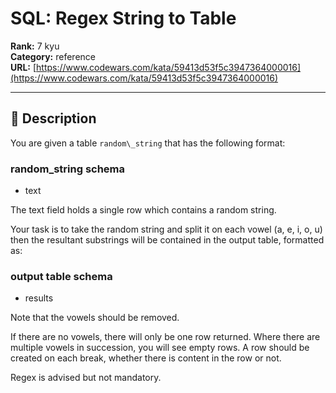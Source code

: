 # SQL: Regex String to Table

**Rank:** 7 kyu  
**Category:** reference  
**URL:** [https://www.codewars.com/kata/59413d53f5c3947364000016](https://www.codewars.com/kata/59413d53f5c3947364000016)

---

## 📝 Description

You are given a table `random\_string` that has the following format:

### random\_string schema
* text

The text field holds a single row which contains a random string.

Your task is to take the random string and split it on each vowel (a, e, i, o, u) then the resultant substrings will be contained in the output table, formatted as:

### output table schema
* results

Note that the vowels should be removed.

If there are no vowels, there will only be one row returned. Where there are multiple vowels in succession, you will see empty rows. A row should be created on each break, whether there is content in the row or not.

Regex is advised but not mandatory.
